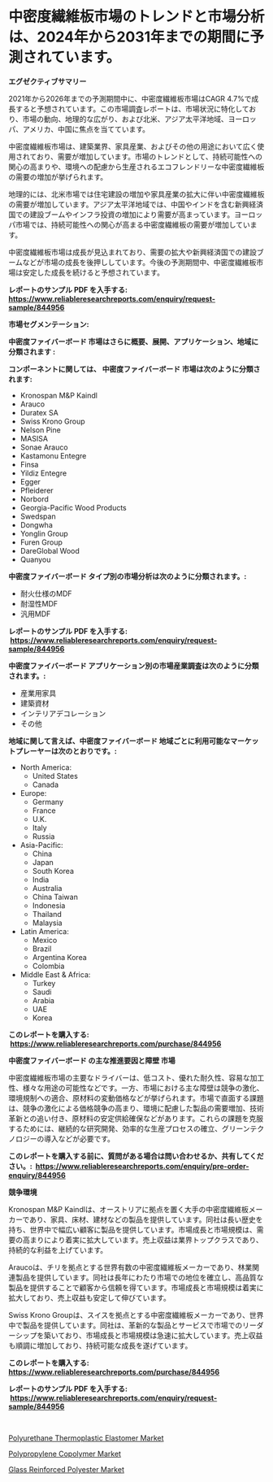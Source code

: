 <p><h1>中密度繊維板市場のトレンドと市場分析は、2024年から2031年までの期間に予測されています。</h1></p><p><strong>エグゼクティブサマリー</strong></p>
<p><p>2021年から2026年までの予測期間中に、中密度繊維板市場はCAGR 4.7%で成長すると予想されています。この市場調査レポートは、市場状況に特化しており、市場の動向、地理的な広がり、および北米、アジア太平洋地域、ヨーロッパ、アメリカ、中国に焦点を当てています。</p><p>中密度繊維板市場は、建築業界、家具産業、およびその他の用途において広く使用されており、需要が増加しています。市場のトレンドとして、持続可能性への関心の高まりや、環境への配慮から生産されるエコフレンドリーな中密度繊維板の需要の増加が挙げられます。</p><p>地理的には、北米市場では住宅建設の増加や家具産業の拡大に伴い中密度繊維板の需要が増加しています。アジア太平洋地域では、中国やインドを含む新興経済国での建設ブームやインフラ投資の増加により需要が高まっています。ヨーロッパ市場では、持続可能性への関心が高まる中密度繊維板の需要が増加しています。</p><p>中密度繊維板市場は成長が見込まれており、需要の拡大や新興経済国での建設ブームなどが市場の成長を後押ししています。今後の予測期間中、中密度繊維板市場は安定した成長を続けると予想されています。</p></p>
<p><strong>レポートのサンプル PDF を入手する: <a href="https://www.reliableresearchreports.com/enquiry/request-sample/844956">https://www.reliableresearchreports.com/enquiry/request-sample/844956</a></strong></p>
<p><strong>市場セグメンテーション:</strong></p>
<p><strong> 中密度ファイバーボード 市場はさらに概要、展開、アプリケーション、地域に分類されます :</strong></p>
<p><strong>コンポーネントに関しては、 中密度ファイバーボード 市場は次のように分類されます: &nbsp;</strong></p>
<p><ul><li>Kronospan M&P Kaindl</li><li>Arauco</li><li>Duratex SA</li><li>Swiss Krono Group</li><li>Nelson Pine</li><li>MASISA</li><li>Sonae Arauco</li><li>Kastamonu Entegre</li><li>Finsa</li><li>Yildiz Entegre</li><li>Egger</li><li>Pfleiderer</li><li>Norbord</li><li>Georgia-Pacific Wood Products</li><li>Swedspan</li><li>Dongwha</li><li>Yonglin Group</li><li>Furen Group</li><li>DareGlobal Wood</li><li>Quanyou</li></ul></p>
<p><strong> 中密度ファイバーボード タイプ別の市場分析は次のように分類されます。:</strong></p>
<p><ul><li>耐火仕様のMDF</li><li>耐湿性MDF</li><li>汎用MDF</li></ul></p>
<p><strong>レポートのサンプル PDF を入手する: &nbsp;<a href="https://www.reliableresearchreports.com/enquiry/request-sample/844956">https://www.reliableresearchreports.com/enquiry/request-sample/844956</a></strong></p>
<p><strong> 中密度ファイバーボード アプリケーション別の市場産業調査は次のように分類されます。:</strong></p>
<p><ul><li>産業用家具</li><li>建築資材</li><li>インテリアデコレーション</li><li>その他</li></ul></p>
<p><strong>地域に関して言えば、中密度ファイバーボード 地域ごとに利用可能なマーケットプレーヤーは次のとおりです。:</strong></p>
<p><ul>
    <li>
        North America:
        <ul>
            <li>United States</li>
            <li>Canada</li>
        </ul>
    </li>
    <li>
        Europe:
        <ul>
            <li>Germany</li>
            <li>France</li>
            <li>U.K.</li>
            <li>Italy</li>
            <li>Russia</li>
        </ul>
    </li>
    <li>
        Asia-Pacific:
        <ul>
            <li>China</li>
            <li>Japan</li>
            <li>South Korea</li>
            <li>India</li>
            <li>Australia</li>
            <li>China Taiwan</li>
            <li>Indonesia</li>
            <li>Thailand</li>
            <li>Malaysia</li>
        </ul>
    </li>
    <li>
        Latin America:
        <ul>
            <li>Mexico</li>
            <li>Brazil</li>
            <li>Argentina Korea</li>
            <li>Colombia</li>
        </ul>
    </li>
    <li>
        Middle East & Africa:
        <ul>
            <li>Turkey</li>
            <li>Saudi</li>
            <li>Arabia</li>
            <li>UAE</li>
            <li>Korea</li>
        </ul>
    </li>
    </ul></p>
<p><strong>このレポートを購入する: &nbsp;<a href="https://www.reliableresearchreports.com/purchase/844956">https://www.reliableresearchreports.com/purchase/844956</a></strong></p>
<p><strong>中密度ファイバーボード の主な推進要因と障壁 市場</strong></p>
<p><p>中密度繊維板市場の主要なドライバーは、低コスト、優れた耐久性、容易な加工性、様々な用途の可能性などです。一方、市場における主な障壁は競争の激化、環境規制への適合、原材料の変動価格などが挙げられます。市場で直面する課題は、競争の激化による価格競争の高まり、環境に配慮した製品の需要増加、技術革新との追い付き、原材料の安定供給確保などがあります。これらの課題を克服するためには、継続的な研究開発、効率的な生産プロセスの確立、グリーンテクノロジーの導入などが必要です。</p></p>
<p><strong>このレポートを購入する前に、質問がある場合は問い合わせるか、共有してください。:&nbsp; <a href="https://www.reliableresearchreports.com/enquiry/pre-order-enquiry/844956">https://www.reliableresearchreports.com/enquiry/pre-order-enquiry/844956</a></strong></p>
<p><strong>競争環境</strong></p>
<p><p>Kronospan M&P Kaindlは、オーストリアに拠点を置く大手の中密度繊維板メーカーであり、家具、床材、建材などの製品を提供しています。同社は長い歴史を持ち、世界中で幅広い顧客に製品を提供しています。市場成長と市場規模は、需要の高まりにより着実に拡大しています。売上収益は業界トップクラスであり、持続的な利益を上げています。</p><p>Araucoは、チリを拠点とする世界有数の中密度繊維板メーカーであり、林業関連製品を提供しています。同社は長年にわたり市場での地位を確立し、高品質な製品を提供することで顧客から信頼を得ています。市場成長と市場規模は着実に拡大しており、売上収益も安定して伸びています。</p><p>Swiss Krono Groupは、スイスを拠点とする中密度繊維板メーカーであり、世界中で製品を提供しています。同社は、革新的な製品とサービスで市場でのリーダーシップを築いており、市場成長と市場規模は急速に拡大しています。売上収益も順調に増加しており、持続可能な成長を遂げています。</p></p>
<p><strong>このレポートを購入する: &nbsp; <a href="https://www.reliableresearchreports.com/purchase/844956">https://www.reliableresearchreports.com/purchase/844956</a></strong></p>
<p><strong>レポートのサンプル PDF を入手する: &nbsp;<a href="https://www.reliableresearchreports.com/enquiry/request-sample/844956">https://www.reliableresearchreports.com/enquiry/request-sample/844956</a></strong><strong></strong></p>
<p>&nbsp;</p>
<p><p><a href="https://funky-papaya-cf4.notion.site/Polyurethane-Thermoplastic-Elastomer-Market-Size-Global-Industry-Overview-Market-Segmentation-and--d833be4508ac47a39b91b19f8424ac61">Polyurethane Thermoplastic Elastomer Market</a></p><p><a href="https://sore-arch-6db.notion.site/Polypropylene-Copolymer-Market-Challenges-Opportunities-and-Growth-Drivers-and-Major-Market-Playe-362ce0eb760f4fcaa8108a5b24695db3">Polypropylene Copolymer Market</a></p><p><a href="https://confirmed-shield-e13.notion.site/Glass-Reinforced-Polyester-Market-Size-Evaluating-its-Market-Trends-Growth-and-Projections-2024--caadfab6237e40e78ad02930ff6a95f6">Glass Reinforced Polyester Market</a></p></p>